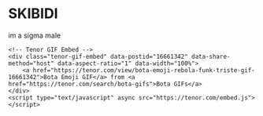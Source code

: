 <html lang="de">
<head>
    <meta charset="UTF-8">
    <meta name="viewport" content="width=device-width, initial-scale=1.0">
    <title>skibidi</title>
</head>
<body>
    <h1>SKIBIDI</h1>
    <p>im a sigma male</p>

    <!-- Tenor GIF Embed -->
    <div class="tenor-gif-embed" data-postid="16661342" data-share-method="host" data-aspect-ratio="1" data-width="100%">
        <a href="https://tenor.com/view/bota-emoji-rebola-funk-triste-gif-16661342">Bota Emoji GIF</a> from <a href="https://tenor.com/search/bota-gifs">Bota GIFs</a>
    </div>
    <script type="text/javascript" async src="https://tenor.com/embed.js"></script>
</body>
</html>
